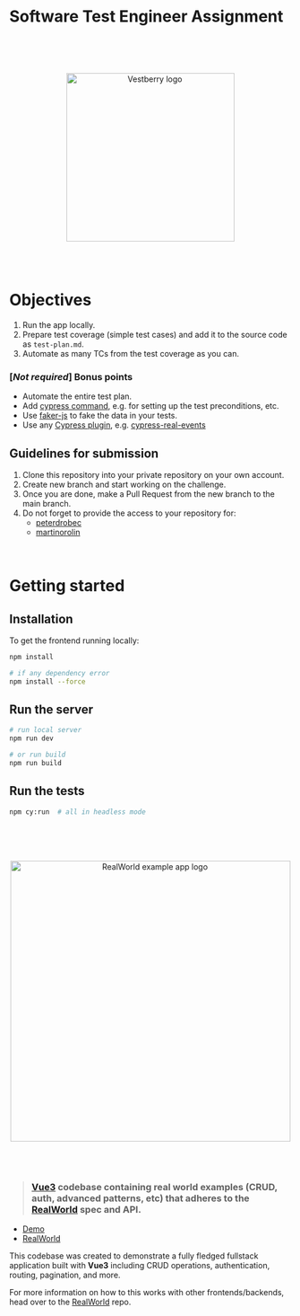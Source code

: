 # Software Test Engineer Assignment

<br /><br /><br />
<p align="center">
<img src="assets/vestberry-logo.svg" width="300" align="center" alt="Vestberry logo" />
</p>
<br /><br />

# Objectives

1. Run the app locally.
2. Prepare test coverage (simple test cases) and add it to the source code
   as `test-plan.md`.
3. Automate as many TCs from the test coverage as you can.

### [*Not required*] Bonus points 

- Automate the entire test plan.
- Add [cypress command](https://docs.cypress.io/api/cypress-api/custom-commands), e.g. for setting up the test preconditions, etc.
- Use [faker-js](https://www.npmjs.com/package/@faker-js/faker) to fake the data in your tests.
- Use any [Cypress plugin](https://docs.cypress.io/plugins/directory), e.g. [cypress-real-events](https://github.com/dmtrKovalenko/cypress-real-events)

## Guidelines for submission

1. Clone this repository into your private repository on your own account.
2. Create new branch and start working on the challenge.
3. Once you are done, make a Pull Request from the new branch to the main
   branch. 
4. Do not forget to provide the access to your repository for:
    - [peterdrobec](https://github.com/peterdrobec)
    - [martinorolin](https://github.com/orolinm12)

<br />

# Getting started

## Installation

To get the frontend running locally:

```bash
npm install

# if any dependency error
npm install --force
```

## Run the server

```bash
# run local server
npm run dev

# or run build 
npm run build
```

## Run the tests

```bash
npm cy:run  # all in headless mode
```

<br /><br /><br />
<p align="center">
<img src="assets/realworld-expample-app-logo.png" width="500" align="center" alt="RealWorld example app logo" />
</p>
<br /><br />

> ### [Vue3](https://v3.vuejs.org/) codebase containing real world examples (CRUD, auth, advanced patterns, etc) that adheres to the [RealWorld](https://github.com/gothinkster/realworld) spec and API.

- [Demo](https://vue3-realworld-example-app-mutoe.vercel.app)
- [RealWorld](https://github.com/gothinkster/realworld)

This codebase was created to demonstrate a fully fledged fullstack application built with **Vue3** including CRUD operations, authentication, routing, pagination, and more.

For more information on how to this works with other frontends/backends, head over to the [RealWorld](https://github.com/gothinkster/realworld) repo.
